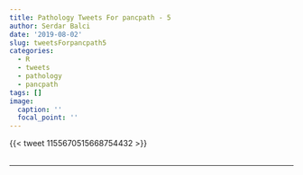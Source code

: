 ```yaml
---
title: Pathology Tweets For pancpath - 5
author: Serdar Balci
date: '2019-08-02'
slug: tweetsForpancpath5
categories:
  - R
  - tweets
  - pathology
  - pancpath
tags: []
image:
  caption: ''
  focal_point: ''
---
```



{{< tweet 1155670515668754432 >}}
<br>
<br>
<hr>
